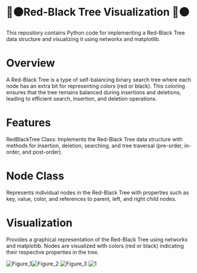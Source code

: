 # 🔴⚫Red-Black Tree Visualization 🔴⚫
This repository contains Python code for implementing a Red-Black Tree data structure and visualizing it using networkx and matplotlib.

# Overview
A Red-Black Tree is a type of self-balancing binary search tree where each node has an extra bit for representing colors (red or black). This coloring ensures that the tree remains balanced during insertions and deletions, leading to efficient search, insertion, and deletion operations.

# Features
RedBlackTree Class: Implements the Red-Black Tree data structure with methods for insertion, deletion, searching, and tree traversal (pre-order, in-order, and post-order).

# Node Class
Represents individual nodes in the Red-Black Tree with properties such as key, value, color, and references to parent, left, and right child nodes.

# Visualization
Provides a graphical representation of the Red-Black Tree using networkx and matplotlib. Nodes are visualized with colors (red or black) indicating their respective properties in the tree.

![Figure_1](https://github.com/user-attachments/assets/49a085cf-07c3-4e28-84ba-4e7f33da7234)![Figure_2](https://github.com/user-attachments/assets/2970298d-31c7-4458-8451-b9ba58ac1fb9) ![Figure_3](https://github.com/user-attachments/assets/8a9d437d-fe20-4d6a-a65a-40214b551533)
![1](https://github.com/user-attachments/assets/c240371e-2436-47ce-96ee-89ca8ad6dbf6)

